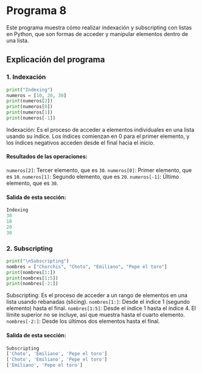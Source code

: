 # Programa 8
Este programa muestra cómo realizar indexación y subscripting con listas en Python, que son formas de acceder y manipular elementos dentro de una lista.
## Explicación del programa
### 1. Indexación
```python
print("Indexing")
numeros = [10, 20, 30]
print(numeros[2]) 
print(numeros[0]) 
print(numeros[1])  
print(numeros[-1])  
```
Indexación: Es el proceso de acceder a elementos individuales en una lista usando su índice. Los índices comienzan en 0 para el primer elemento, 
y los índices negativos acceden desde el final hacia el inicio.
#### Resultados de las operaciones:
`numeros[2]`: Tercer elemento, que es `30`.
`numeros[0]`: Primer elemento, que es `10`.
`numeros[1]`: Segundo elemento, que es `20`.
`numeros[-1]`: Último elemento, que es `30`.
#### Salida de esta sección:
```python
Indexing
30
10
20
30
```

### 2. Subscripting
```python
print("\nSubscripting")
nombres = ["Chorchis", "Choto", "Emiliano", "Pepe el toro"]
print(nombres[1:])  
print(nombres[1:5])  
print(nombres[-2:])  
```
Subscripting: Es el proceso de acceder a un rango de elementos en una lista usando rebanadas (slicing).
`nombres[1:]`: Desde el índice 1 (segundo elemento) hasta el final.
`nombres[1:5]`: Desde el índice 1 hasta el índice 4. El límite superior no se incluye, así que muestra hasta el cuarto elemento.
`nombres[-2:]`: Desde los últimos dos elementos hasta el final.
#### Salida de esta sección:
```python
Subscripting
['Choto', 'Emiliano', 'Pepe el toro']
['Choto', 'Emiliano', 'Pepe el toro']
['Emiliano', 'Pepe el toro']
```
